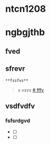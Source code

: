 # ntcn1208
# ngbgjthb 
## fved
## sfrevr
`**fssfvs**`
>_s vsvs_
[# fffv](url)
## vsdfvdfv
### fsfsrdgvd
- [ ]
- [ ]
